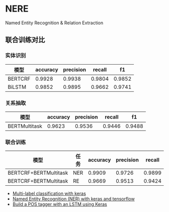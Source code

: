 # NERE
Named Entity Recognition &amp; Relation Extraction




## 联合训练对比 

### 实体识别
|模型|accuracy|precision|recall|f1|
|---|---|---|---|---|
|BERTCRF|0.9928|0.9938|0.9804|0.9852|
|BiLSTM|0.9852|0.9895|0.9662|0.9741|


### 关系抽取
|模型|accuracy|precision|recall|f1|
|---|---|---|---|---|
|BERTMultitask|0.9623|0.9536|0.9446|0.9488|


### 联合训练 
|模型|任务|accuracy|precision|recall|f1|
|---|---|---|---|---|---|
|BERTCRF+BERTMultitask|NER|0.9909|0.9726|0.9899|0.9782|
|BERTCRF+BERTMultitask|RE|0.9669|0.9513|0.9424|0.9460|

 








- [Multi-label classification with keras](https://www.kaggle.com/roccoli/multi-label-classification-with-keras)
- [Named Entity Recognition (NER) with keras and tensorflow](https://towardsdatascience.com/named-entity-recognition-ner-meeting-industrys-requirement-by-applying-state-of-the-art-deep-698d2b3b4ede)
- [Build a POS tagger with an LSTM using Keras](https://nlpforhackers.io/lstm-pos-tagger-keras/)



